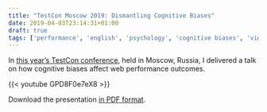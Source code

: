 ```yaml
---
title: "TestCon Moscow 2019: Dismantling Cognitive Biases"
date: 2019-04-03T23:14:31+01:00
draft: true
tags: ['performance', 'english', 'psychology', 'cognitive biases', 'video', 'presentation']
---
```


In [this year’s TestCon conference](https://testconf.ru/2019/en/nicole-van-der-hoeven/index.html), held in Moscow, Russia, I delivered a talk on how cognitive biases affect web performance outcomes.

{{< youtube GPD8F0e7eX8 >}}

Download the presentation [in PDF format](/blog/assets/20190403-01.pdf).